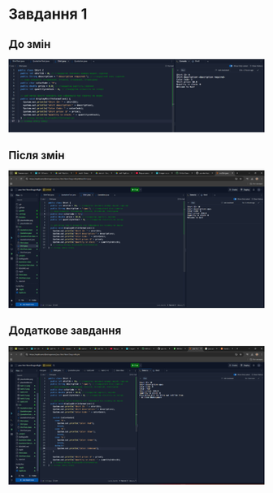 # Завдання 1

## До змін
![](https://github.com/ppc-ntu-khpi/java-first-NeonDragonNight/blob/main/Solution/task%201.1.png)

## Після змін
![](https://github.com/ppc-ntu-khpi/java-first-NeonDragonNight/blob/main/Solution/task1.2.png)

## Додаткове завдання
![](https://github.com/ppc-ntu-khpi/java-first-NeonDragonNight/blob/main/Solution/task1dop.png)
